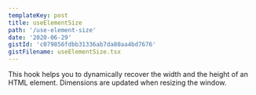 ```yaml
---
templateKey: post
title: useElementSize
path: '/use-element-size'
date: '2020-06-29'
gistId: 'c079856fdbb31336ab7da80aa4bd7676'
gistFilename: useElementSize.tsx
---
```


This hook helps you to dynamically recover the width and the height of an HTML element.
Dimensions are updated when resizing the window.
